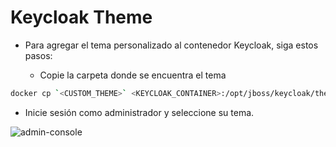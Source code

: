 # Keycloak Theme

- Para agregar el tema personalizado al contenedor Keycloak, siga estos pasos:


  - Copie la carpeta donde se encuentra el tema

```sh
docker cp `<CUSTOM_THEME>` <KEYCLOAK_CONTAINER>:/opt/jboss/keycloak/themes/<CUSTOM_THEME>
```

  - Inicie sesión como administrador y seleccione su tema.

![admin-console](https://github.com/erpcya/docs/assets/134967453/ca96a7ec-f4c6-43cf-9215-9271eca523ec)
